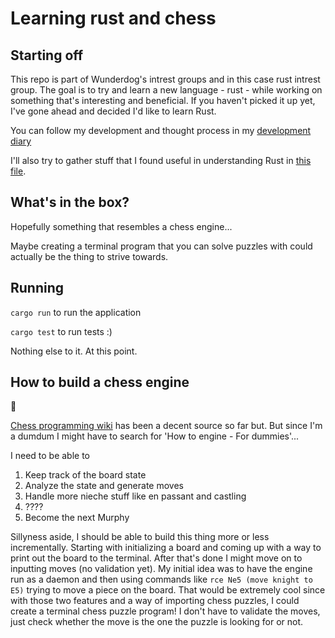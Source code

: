 # Learning rust and chess

## Starting off

This repo is part of Wunderdog's intrest groups and in this case rust intrest group.
The goal is to try and learn a new language - rust - while working on something
that's interesting and beneficial. If you haven't picked it up yet, I've gone ahead
and decided I'd like to learn Rust.

You can follow my development and thought process in my [development diary][1]

I'll also try to gather stuff that I found useful in understanding Rust in [this file][2].

## What's in the box?

Hopefully something that resembles a chess engine...

Maybe creating a terminal program that you can solve puzzles with could actually be
the thing to strive towards.

## Running

`cargo run` to run the application

`cargo test` to run tests :)

Nothing else to it. At this point.

## How to build a chess engine

🤷

[Chess programming wiki][3] has been a decent source so far but. But since I'm a
dumdum I might have to search for 'How to engine - For dummies'...

I need to be able to 

1. Keep track of the board state
2. Analyze the state and generate moves
3. Handle more nieche stuff like en passant and castling
4. ????
5. Become the next Murphy

Sillyness aside, I should be able to build this thing more or less incrementally.
Starting with initializing a board and coming up with a way to print out the board
to the terminal. After that's done I might move on to inputting moves
(no validation yet). My initial idea was to have the engine run as a daemon and
then using commands like `rce Ne5 (move knight to E5)` trying to move a piece on
the board. That would be extremely cool since with those two features and a way of
importing chess puzzles, I could create a terminal chess puzzle program! I don't
have to validate the moves, just check whether the move is the one the puzzle is
looking for or not. 

[1]:devdiary.md
[2]:learning.md 
[3]:https://www.chessprogramming.org/Main_Page
